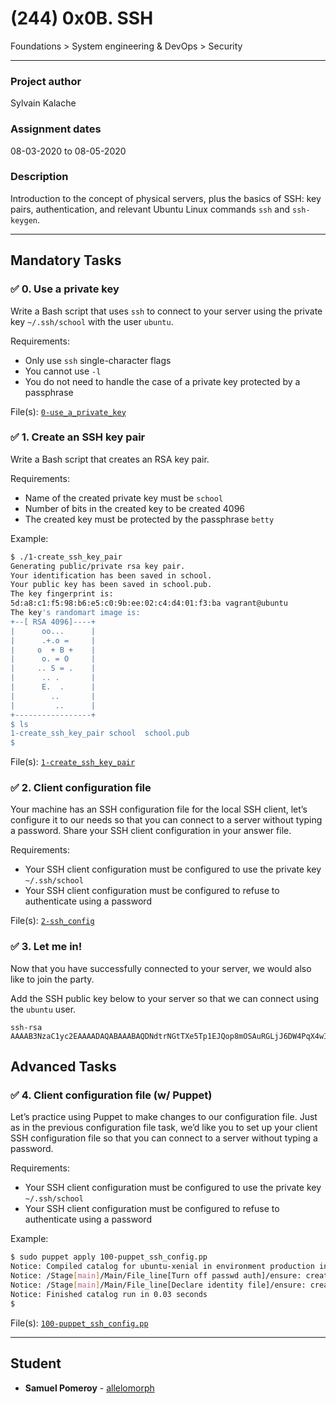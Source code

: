 # (244) 0x0B. SSH
Foundations > System engineering & DevOps > Security

---

### Project author
Sylvain Kalache

### Assignment dates
08-03-2020 to 08-05-2020

### Description
Introduction to the concept of physical servers, plus the basics of SSH: key pairs, authentication, and relevant Ubuntu Linux commands `ssh` and `ssh-keygen`.

---

## Mandatory Tasks

### :white_check_mark: 0. Use a private key
Write a Bash script that uses `ssh` to connect to your server using the private key `~/.ssh/school` with the user `ubuntu`.

Requirements:
* Only use `ssh` single-character flags
* You cannot use `-l`
* You do not need to handle the case of a private key protected by a passphrase

File(s): [`0-use_a_private_key`](./0-use_a_private_key)

### :white_check_mark: 1. Create an SSH key pair
Write a Bash script that creates an RSA key pair.

Requirements:
* Name of the created private key must be `school`
* Number of bits in the created key to be created 4096
* The created key must be protected by the passphrase `betty`

Example:
```bash
$ ./1-create_ssh_key_pair
Generating public/private rsa key pair.
Your identification has been saved in school.
Your public key has been saved in school.pub.
The key fingerprint is:
5d:a8:c1:f5:98:b6:e5:c0:9b:ee:02:c4:d4:01:f3:ba vagrant@ubuntu
The key's randomart image is:
+--[ RSA 4096]----+
|      oo...      |
|      .+.o =     |
|     o  + B +    |
|      o. = O     |
|     .. S = .    |
|      .. .       |
|      E.  .      |
|        ..       |
|         ..      |
+-----------------+
$ ls
1-create_ssh_key_pair school  school.pub
$ 
```

File(s): [`1-create_ssh_key_pair`](./1-create_ssh_key_pair)

### :white_check_mark: 2. Client configuration file
Your machine has an SSH configuration file for the local SSH client, let’s configure it to our needs so that you can connect to a server without typing a password. Share your SSH client configuration in your answer file.

Requirements:
* Your SSH client configuration must be configured to use the private key `~/.ssh/school`
* Your SSH client configuration must be configured to refuse to authenticate using a password

File(s): [`2-ssh_config`](./2-ssh_config)

### :white_check_mark: 3. Let me in!
Now that you have successfully connected to your server, we would also like to join the party.

Add the SSH public key below to your server so that we can connect using the `ubuntu` user.
```
ssh-rsa AAAAB3NzaC1yc2EAAAADAQABAAABAQDNdtrNGtTXe5Tp1EJQop8mOSAuRGLjJ6DW4PqX4wId/Kawz35ESampIqHSOTJmbQ8UlxdJuk0gAXKk3Ncle4safGYqM/VeDK3LN5iAJxf4kcaxNtS3eVxWBE5iF3FbIjOqwxw5Lf5sRa5yXxA8HfWidhbIG5TqKL922hPgsCGABIrXRlfZYeC0FEuPWdr6smOElSVvIXthRWp9cr685KdCI+COxlj1RdVsvIo+zunmLACF9PYdjB2s96Fn0ocD3c5SGLvDOFCyvDojSAOyE70ebIElnskKsDTGwfT4P6jh9OBzTyQEIS2jOaE5RQq4IB4DsMhvbjDSQrP0MdCLgwkN
```

## Advanced Tasks

### :white_check_mark: 4. Client configuration file (w/ Puppet)
Let’s practice using Puppet to make changes to our configuration file. Just as in the previous configuration file task, we’d like you to set up your client SSH configuration file so that you can connect to a server without typing a password.

Requirements:
* Your SSH client configuration must be configured to use the private key `~/.ssh/school`
* Your SSH client configuration must be configured to refuse to authenticate using a password

Example:
```bash
$ sudo puppet apply 100-puppet_ssh_config.pp
Notice: Compiled catalog for ubuntu-xenial in environment production in 0.11 seconds
Notice: /Stage[main]/Main/File_line[Turn off passwd auth]/ensure: created
Notice: /Stage[main]/Main/File_line[Declare identity file]/ensure: created
Notice: Finished catalog run in 0.03 seconds
$ 
```

File(s): [`100-puppet_ssh_config.pp`](./100-puppet_ssh_config.pp)

---

## Student
* **Samuel Pomeroy** - [allelomorph](github.com/allelomorph)

